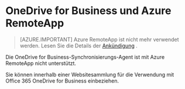 <properties
   pageTitle="Mithilfe von OneDrive for Business und Azure RemoteApp | Microsoft Azure"
   description="Mithilfe von OneDrive for Business mit Azure RemoteApp."
   services="remoteapp"
   documentationCenter=""
   authors="pavithir"
   manager="mbaldwin"
   editor=""/>

<tags
   ms.service="remoteapp"
   ms.devlang="na"
   ms.topic="hero-article"
   ms.tgt_pltfrm="na"
   ms.workload="compute"
   ms.date="08/15/2016"
   ms.author="elizapo"/>

# <a name="onedrive-for-business-and-azure-remoteapp"></a>OneDrive for Business und Azure RemoteApp

> [AZURE.IMPORTANT]
> Azure RemoteApp ist nicht mehr verwendet werden. Lesen Sie die Details der [Ankündigung](https://go.microsoft.com/fwlink/?linkid=821148) .

Die OneDrive for Business-Synchronisierungs-Agent ist mit Azure RemoteApp nicht unterstützt.

Sie können innerhalb einer Websitesammlung für die Verwendung mit Office 365 OneDrive for Business einbeziehen. 